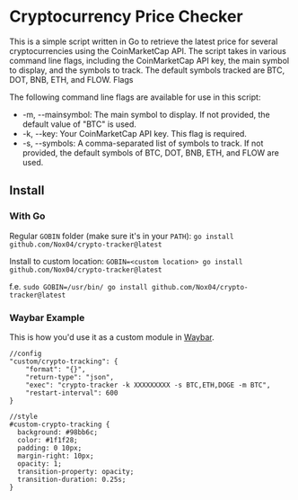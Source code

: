 # Cryptocurrency Price Checker

This is a simple script written in Go to retrieve the latest price for several cryptocurrencies using the CoinMarketCap API. The script takes in various command line flags, including the CoinMarketCap API key, the main symbol to display, and the symbols to track. The default symbols tracked are BTC, DOT, BNB, ETH, and FLOW.
Flags

The following command line flags are available for use in this script:

- -m, --mainsymbol: The main symbol to display. If not provided, the default value of "BTC" is used.
- -k, --key: Your CoinMarketCap API key. This flag is required.
- -s, --symbols: A comma-separated list of symbols to track. If not provided, the default symbols of BTC, DOT, BNB, ETH, and FLOW are used.

## Install

### With Go

Regular `GOBIN` folder (make sure it's in your `PATH`):
`go install github.com/Nox04/crypto-tracker@latest`

Install to custom location:
`GOBIN=<custom location> go install github.com/Nox04/crypto-tracker@latest`

f.e. `sudo GOBIN=/usr/bin/ go install github.com/Nox04/crypto-tracker@latest`

### Waybar Example

This is how you'd use it as a custom module in [Waybar](https://github.com/Alexays/Waybar).

```
//config
"custom/crypto-tracking": {
    "format": "{}",
    "return-type": "json",
    "exec": "crypto-tracker -k XXXXXXXXX -s BTC,ETH,DOGE -m BTC",
    "restart-interval": 600
}

//style
#custom-crypto-tracking {
  background: #98bb6c;
  color: #1f1f28;
  padding: 0 10px;
  margin-right: 10px;
  opacity: 1;
  transition-property: opacity;
  transition-duration: 0.25s;
}

```
